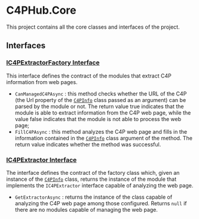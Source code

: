 # C4PHub.Core

This project contains all the core classes and interfaces of the project.

## Interfaces

### [IC4PExtractorFactory Interface](Interfaces/IC4PExtractorFactory.cs)

This interface defines the contract of the modules that extract C4P information from web pages.

- `CanManagedC4PAsync` : this method checks whether the URL of the C4P (the Url property of the [`C4PInfo`](Entities/C4PInfo.cs) class passed as an argument) can be parsed by the module or not. The return value true indicates that the module is able to extract information from the C4P web page, while the value false indicates that the module is not able to process the web page;
- `FillC4PAsync` : this method analyzes the C4P web page and fills in the information contained in the [`C4PInfo`](Entities/C4PInfo.cs) class argument of the method. The return value indicates whether the method was successful.

### [IC4PExtractor Interface](Interfaces/IC4PExtractor.cs)

The interface defines the contract of the factory class which, given an instance of the [`C4PInfo`](Entities/C4PInfo.cs) class, returns the instance of the module that implements the `IC4PExtractor` interface capable of analyzing the web page.

- `GetExtractorAsync` : returns the instance of the class capable of analyzing the C4P web page among those configured. Returns `null` if there are no modules capable of managing the web page.